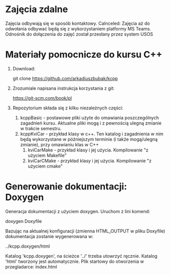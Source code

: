 # Zajęcia zdalne

Zajęcia odbywają się w sposób kontaktowy.
Calnceled: Zajęcia aż do odwołania odbywać będą się z wykorzystaniem platformy MS Teams. Odnośnik do dołączenia do zajęć został przesłany przez system USOS

# Materiały pomocnicze do kursu C++

1. Download:

   git clone https://github.com/arkadiuszbubak/kcpp

2. Zrozumiale napisana instrukcja korzystania z git:

   https://git-scm.com/book/pl

3. Repozytorium składa się z kilku niezależnych części:

	1. kcppBasic - postawowe pliki użyte do omawiania poszczególnych zagadnień kursu. Aktualne pliki mogą i z pewnością ulegną zmianie w trakcie semestru.
	2. kcppKviCar - przykład klasy w c++. Ten katalog i zagadnienia w nim będą wykorzystane w późniejszym terminie (i także mogą/ulegną zmianie), przy omawianiu klas w C++
		1. kviCarMake  - przykład klasy i jej użycia. Kompilowanie "z użyciem Makefile"
		2. kviCarCMake - przykład klasy i jej użycia. Kompilowanie "z użyciem cmake"

# Generowanie dokumentacji: Doxygen

  Generacja dokumentacji z użyciem doxygen. Uruchom z lini komend:
  
  doxygen Doxyfile

  Bazując na aktualnej konfiguracji (zmienna HTML_OUTPUT w pliku Doxyfile) dokumentacja zostanie wygenerowana w:
  
  ../kcpp.doxygen/html
  
  Katalog 'kcpp.doxygen', na ścieżce '../' trzeba utowrzyć ręcznie. Katalog 'html' tworzony jest automatycznie. Plik startowy do otworzenia w przegladarce: index.html
